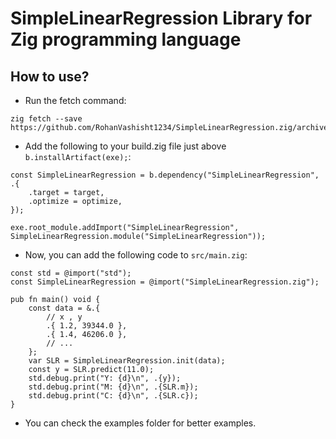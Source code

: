 # SimpleLinearRegression Library for Zig programming language

## How to use?

- Run the fetch command:

```zig
zig fetch --save https://github.com/RohanVashisht1234/SimpleLinearRegression.zig/archive/refs/tags/v0.0.0.tar.gz
```

- Add the following to your build.zig file just above `b.installArtifact(exe);`:

```zig
const SimpleLinearRegression = b.dependency("SimpleLinearRegression", .{
    .target = target,
    .optimize = optimize,
});

exe.root_module.addImport("SimpleLinearRegression", SimpleLinearRegression.module("SimpleLinearRegression"));
```

- Now, you can add the following code to `src/main.zig`:
```zig
const std = @import("std");
const SimpleLinearRegression = @import("SimpleLinearRegression.zig");

pub fn main() void {
    const data = &.{
        // x , y
        .{ 1.2, 39344.0 },
        .{ 1.4, 46206.0 },
        // ...
    };
    var SLR = SimpleLinearRegression.init(data);
    const y = SLR.predict(11.0);
    std.debug.print("Y: {d}\n", .{y});
    std.debug.print("M: {d}\n", .{SLR.m});
    std.debug.print("C: {d}\n", .{SLR.c});
}
```
- You can check the examples folder for better examples.
